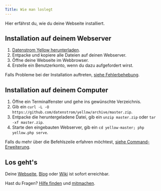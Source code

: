 ```yaml
---
Title: Wie man loslegt
---
```

Hier erfährst du, wie du deine Webseite installiert.

## Installation auf deinem Webserver

1. [Datenstrom Yellow herunterladen](https://github.com/datenstrom/yellow/archive/master.zip).
2. Entpacke und kopiere alle Dateien auf deinen Webserver.
3. Öffne deine Webseite im Webbrowser.
4. Erstelle ein Benutzerkonto, wenn du dazu aufgefordert wirst.

Falls Probleme bei der Installation auftreten, [siehe Fehlerbehebung](troubleshooting).

## Installation auf deinem Computer

1. Öffne ein Terminalfenster und gehe ins gewünschte Verzeichnis. 
2. Gib ein `curl -L -O https://github.com/datenstrom/yellow/archive/master.zip`.
3. Entpacke die heruntergeladene Datei, gib ein `unzip master.zip` oder `tar -xf master.zip`.
4. Starte den eingebauten Webserver, gib ein `cd yellow-master; php yellow.php serve`.

Falls du mehr über die Befehlszeile erfahren möchtest, [siehe Command-Erweiterung](https://github.com/datenstrom/yellow-extensions/tree/master/source/command/README-de.md).

## Los geht's

Deine [Webseite](how-to-make-a-small-website), [Blog](how-to-make-a-small-blog) oder [Wiki](how-to-make-a-small-wiki) ist sofort erreichbar.

Hast du Fragen? [Hilfe finden](.) und [mitmachen](contributing-guidelines).
